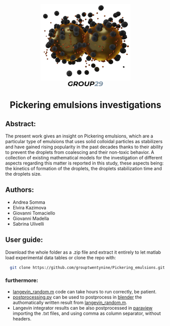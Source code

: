 <!-- PROJECT LOGO -->
<br />
<div align="center">
  <a href="https://github.com/grouptwentynine/Pickering_emulsions">
    <img src="PE_image.png" alt="Logo" width="282" height="240">
  </a>
      <br />
    <a href="https://github.com/grouptwentynine/Pickering_emulsions">
    <img src="G29.png" alt="Logo" width="110" height="15">
  </a>
    <h1 align="center">Pickering emulsions investigations</h3>
</div>

## Abstract:
The present work gives an insight on Pickering emulsions, which are a particular type of emulsions that uses solid colloidal particles as stabilizers and have gained rising popularity in the past decades thanks to their ability to prevent the droplets from coalescing and their non-toxic behavior. 
A collection of existing mathematical models for the investigation of different aspects regarding this matter is reported in this study, these aspects being: the kinetics of formation of the droplets, the droplets stabilization time and the droplets size.

## Authors:
- Andrea Somma
- Elvira Kazimova
- Giovanni Tomaciello
- Giovanni Madella
- Sabrina Ulivelli

## User guide:
Download the whole folder as a .zip file and extract it entirely to let matlab load experimental data tables or clone the repo with:
  ```sh
    git clone https://github.com/grouptwentynine/Pickering_emulsions.git
  ```
### furthermore:
- [langevin_random.m](https://github.com/grouptwentynine/Pickering_emulsions/blob/main/scripts/langevin_random.m) code can take hours to run correctly, be patient.
- [postprocessing.py](https://github.com/grouptwentynine/Pickering_emulsions/blob/main/scripts/postprocessing.py) can be used to postprocess in [blender](https://www.blender.org/) the authomatically written result from [langevin_random.m](https://github.com/grouptwentynine/Pickering_emulsions/blob/main/scripts/langevin_random.m).
- Langevin integrator results can be also postprocessed in [paraview](https://www.paraview.org/) importing the .txt files, and using comma as column separator, without headers.
